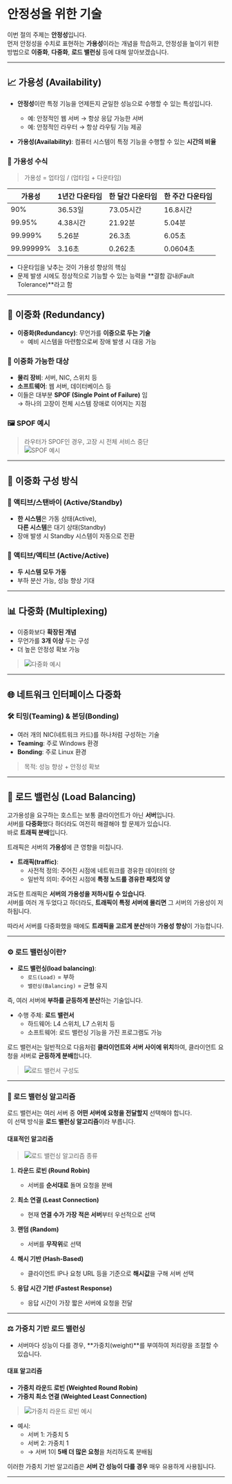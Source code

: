 # 안정성을 위한 기술

이번 절의 주제는 **안정성**입니다.  
먼저 안정성을 수치로 표현하는 **가용성**이라는 개념을 학습하고, 안정성을 높이기 위한 방법으로 **이중화**, **다중화**, **로드 밸런싱** 등에 대해 알아보겠습니다.

---

## 📈 가용성 (Availability)

- **안정성**이란 특정 기능을 언제든지 균일한 성능으로 수행할 수 있는 특성입니다.
  - 예: 안정적인 웹 서버 → 항상 응답 가능한 서버
  - 예: 안정적인 라우터 → 항상 라우팅 기능 제공

- **가용성(Availability)**: 컴퓨터 시스템이 특정 기능을 수행할 수 있는 **시간의 비율**

### 🧮 가용성 수식

> 가용성 = 업타임 / (업타임 + 다운타임)

| 가용성 | 1년간 다운타임 | 한 달간 다운타임 | 한 주간 다운타임 |
|--------|----------------|------------------|------------------|
| 90%    | 36.53일        | 73.05시간        | 16.8시간         |
| 99.95% | 4.38시간       | 21.92분          | 5.04분           |
| 99.999%| 5.26분         | 26.3초           | 6.05초           |
| 99.99999% | 3.16초      | 0.262초          | 0.0604초         |

- 다운타임을 낮추는 것이 가용성 향상의 핵심
- 문제 발생 시에도 정상적으로 기능할 수 있는 능력을 **결함 감내(Fault Tolerance)**라고 함

---

## 🧯 이중화 (Redundancy)

- **이중화(Redundancy)**: 무언가를 **이중으로 두는 기술**
  - 예비 시스템을 마련함으로써 장애 발생 시 대응 가능

### 📌 이중화 가능한 대상
- **물리 장비**: 서버, NIC, 스위치 등  
- **소프트웨어**: 웹 서버, 데이터베이스 등  
- 이들은 대부분 **SPOF (Single Point of Failure)** 임  
  → 하나의 고장이 전체 시스템 장애로 이어지는 지점

### 🖼️ SPOF 예시

> 라우터가 SPOF인 경우, 고장 시 전체 서비스 중단  
> ![SPOF 예시](https://github.com/user-attachments/assets/f27b9e19-845c-4632-ba9b-31ba0ff50ce2)

---

## 🧰 이중화 구성 방식

### 🔁 액티브/스탠바이 (Active/Standby)

- **한 시스템**은 가동 상태(Active),  
  **다른 시스템**은 대기 상태(Standby)
- 장애 발생 시 Standby 시스템이 자동으로 전환

### 🔁 액티브/액티브 (Active/Active)

- **두 시스템 모두 가동**
- 부하 분산 가능, 성능 향상 기대

---

## 📊 다중화 (Multiplexing)

- 이중화보다 **확장된 개념**
- 무언가를 **3개 이상** 두는 구성
- 더 높은 안정성 확보 가능

> ![다중화 예시](https://github.com/user-attachments/assets/9b969a4b-8ab5-476c-8aab-dcdd4d2732b6)

---

## 🌐 네트워크 인터페이스 다중화

### 🛠️ 티밍(Teaming) & 본딩(Bonding)

- 여러 개의 NIC(네트워크 카드)를 하나처럼 구성하는 기술
- **Teaming**: 주로 Windows 환경  
- **Bonding**: 주로 Linux 환경

> 목적: 성능 향상 + 안정성 확보

---

## 🔄 로드 밸런싱 (Load Balancing)

고가용성을 요구하는 호스트는 보통 클라이언트가 아닌 **서버**입니다.  
서버를 **다중화**했다 하더라도 여전히 해결해야 할 문제가 있습니다.  
바로 **트래픽 분배**입니다.

트래픽은 서버의 **가용성**에 큰 영향을 미칩니다.

- **트래픽(traffic)**: 
  - 사전적 정의: 주어진 시점에 네트워크를 경유한 데이터의 양
  - 일반적 의미: 주어진 시점에 **특정 노드를 경유한 패킷의 양**

과도한 트래픽은 **서버의 가용성을 저하시킬 수 있습니다**.  
서버를 여러 개 두었다고 하더라도, **트래픽이 특정 서버에 몰리면** 그 서버의 가용성이 저하됩니다.

따라서 서버를 다중화했을 때에도 **트래픽을 고르게 분산**해야 **가용성 향상**이 가능합니다.

---

### ⚙️ 로드 밸런싱이란?

- **로드 밸런싱(load balancing)**:
  - `로드(Load)` = 부하
  - `밸런싱(Balancing)` = 균형 유지

즉, 여러 서버에 **부하를 균등하게 분산**하는 기술입니다.

- 수행 주체: **로드 밸런서**
  - 하드웨어: L4 스위치, L7 스위치 등
  - 소프트웨어: 로드 밸런싱 기능을 가진 프로그램도 가능

로드 밸런서는 일반적으로 다음처럼 **클라이언트와 서버 사이에 위치**하여, 클라이언트 요청을 서버로 **균등하게 분배**합니다.

> ![로드 밸런서 구성도](https://github.com/user-attachments/assets/50f2b486-5021-4888-bcc9-a0fcbc71f1ee)

---

### 🧠 로드 밸런싱 알고리즘

로드 밸런서는 여러 서버 중 **어떤 서버에 요청을 전달할지** 선택해야 합니다.  
이 선택 방식을 **로드 밸런싱 알고리즘**이라 부릅니다.

#### 대표적인 알고리즘

> ![로드 밸런싱 알고리즘 종류](https://github.com/user-attachments/assets/03888ebe-04f7-47cf-b4c8-331e2a7b37c4)

1. **라운드 로빈 (Round Robin)**  
   - 서버를 **순서대로** 돌며 요청을 분배

2. **최소 연결 (Least Connection)**  
   - 현재 **연결 수가 가장 적은 서버**부터 우선적으로 선택

3. **랜덤 (Random)**  
   - 서버를 **무작위**로 선택

4. **해시 기반 (Hash-Based)**  
   - 클라이언트 IP나 요청 URL 등을 기준으로 **해시값**을 구해 서버 선택

5. **응답 시간 기반 (Fastest Response)**  
   - 응답 시간이 가장 짧은 서버에 요청을 전달

---

### ⚖️ 가중치 기반 로드 밸런싱

- 서버마다 성능이 다를 경우, **가중치(weight)**를 부여하여 처리량을 조절할 수 있습니다.

#### 대표 알고리즘

- **가중치 라운드 로빈 (Weighted Round Robin)**
- **가중치 최소 연결 (Weighted Least Connection)**

> ![가중치 라운드 로빈 예시](https://github.com/user-attachments/assets/5cb2b62f-c29b-4053-a2c1-46b25251c3e8)

- 예시:
  - 서버 1: 가중치 5
  - 서버 2: 가중치 1
  - → 서버 1이 **5배 더 많은 요청**을 처리하도록 분배됨

이러한 가중치 기반 알고리즘은 **서버 간 성능이 다를 경우** 매우 유용하게 사용됩니다.

---
